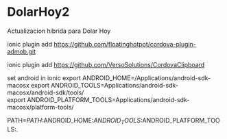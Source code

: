 DolarHoy2
=========

Actualizacion hibrida para Dolar Hoy

ionic plugin add https://github.com/floatinghotpot/cordova-plugin-admob.git

ionic plugin add https://github.com/VersoSolutions/CordovaClipboard



set android in ionic
export ANDROID_HOME=/Applications/android-sdk-macosx
export ANDROID_TOOLS=Applications/android-sdk-macosx/android-sdk/tools/  
export ANDROID_PLATFORM_TOOLS=Applications/android-sdk-macosx/platform-tools/

PATH=$PATH:$ANDROID_HOME:$ANDROID_TOOLS:$ANDROID_PLATFORM_TOOLS:.
